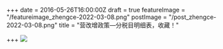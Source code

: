 +++
date = 2016-05-26T16:00:00Z
draft = true
featureImage = "/featureimage_zhengce-2022-03-08.png"
postImage = "/post_zhengce-2022-03-08.png"
title = "营改增政策—分税目明细表，收藏！"

+++
![](/images/16052701-2022-03-08.jpg)